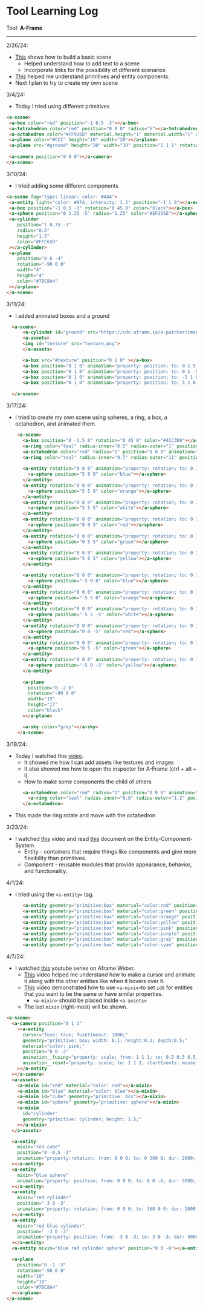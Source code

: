 # Tool Learning Log

Tool: **A-Frame**

---

2/26/24:
* [This](https://aframe.io/docs/1.5.0/guides/building-a-basic-scene.html) shows how to build a basic scene
  * Helped understand how to add text to a scene
  * Incorporate links for the possibility of different scenarios
* [This](https://aframe.io/docs/1.5.0/introduction/html-and-primitives.html) helped me understand primitives and entity components.
* Next I plan to try to create my own scene


3/4/24:
* Today I tried using different primitives
```HTML
<a-scene>
 <a-box color="red" position="-1 0.5 -3"></a-box>
 <a-tetrahedron color="red" position="0 0 0" radius="5"></a-tetrahedron>
 <a-octahedron color="#FF926B" material.height="1" material.width="1" radius="5"></a-octahedron>
 <a-plane color="#CCC" height="10" width="20"></a-plane>
 <a-plane src="#ground" height="20" width="30" position="1 1 1" rotation="-90 0 0"></a-plane>
 
 <a-camera position="0 0 0"></a-camera>
</a-scene>
```

3/10/24:
* I tried adding some different components
```HTML
<a-scene fog="type: linear; color: #AAA">
 <a-entity light="color: #AFA; intensity: 1.5" position="-1 1 0"></a-entity>
 <a-box position="-1 0.5 -3" rotation="0 45 0" color="black"></a-box>
 <a-sphere position="0 1.25 -5" radius="1.25" color="#EF2D5E"></a-sphere>
 <a-cylinder
    position="1 0.75 -3"
    radius="0.5"
    height="1.5"
    color="#FFC65D"
 ></a-cylinder>
 <a-plane
    position="0 0 -4"
    rotation="-90 0 0"
    width="4"
    height="4"
    color="#7BC8A4"
 ></a-plane>
</a-scene>
```
3/11/24:
* I added animated boxes and a ground
```HTML
  <a-scene>
      <a-cylinder id="ground" src="https://cdn.aframe.io/a-painter/images/floor.jpg" radius="100" height="0.1"></a-cylinder>
      <a-assets>
      <img id="texture" src="texture.png">
      </a-assets>

      <a-box src="#texture" position="0 1 0" ></a-box>
      <a-box position="0 1 0" animation="property: position; to: 0 1 5; dur: 2000; easing: linear; loop: true" color="green"></a-box>
      <a-box position="0 1 0" animation="property: position; to: 0 1 -5; dur: 2000; easing: linear; loop: true" color="red"></a-box>
      <a-box position="0 1 0" animation="property: position; to: -5 1 0; dur: 2000; easing: linear; loop: true" color="black"></a-box>
      <a-box position="0 1 0" animation="property: position; to: 5 1 0; dur: 2000; easing: linear; loop: true" color="white"></a-box>
    
  </a-scene>

```

3/17/24:
* I tried to create my own scene using spheres, a ring, a box, a octahedron, and animated them.
```HTML
    <a-scene>
      <a-box position="0 -1.5 0" rotation="0 45 0" color="#4CC3D9"></a-box>
      <a-ring color="teal" radius-inner="0.5" radius-outer="1" position="0 0 0" width="20"></a-ring>
      <a-octahedron color="red" radius="1" position="0 0 0" animation="property: rotation; to: 0 360 0; loop: true; dur: 10000"></a-octahedron>
      <a-ring color="teal" radius-inner="9.7" radius-outer="11" position="0 0 0"></a-ring>
      
      <a-entity rotation="0 0 0" animation="property: rotation; to: 0 360 0; loop: true; dur: 10000">
        <a-sphere position="5 0 0" color="blue"></a-sphere>
      </a-entity>
      <a-entity rotation="0 0 0" animation="property: rotation; to: 0 360 0; loop: true; dur: 10000">
        <a-sphere position="5 5 0" color="orange"></a-sphere>
      </a-entity>
      <a-entity rotation="0 0 0" animation="property: rotation; to: 0 360 0; loop: true; dur: 10000">
        <a-sphere position="5 5 5" color="white"></a-sphere>
      </a-entity>
      <a-entity rotation="0 0 0" animation="property: rotation; to: 0 360 0; loop: true; dur: 10000">
        <a-sphere position="0 0 5" color="red"></a-sphere>
      </a-entity>
      <a-entity rotation="0 0 0" animation="property: rotation; to: 0 360 0; loop: true; dur: 10000">
        <a-sphere position="0 5 5" color="green"></a-sphere>
      </a-entity>
      <a-entity rotation="0 0 0" animation="property: rotation; to: 0 360 0; loop: true; dur: 10000">
        <a-sphere position="5 0 5" color="yellow"></a-sphere>
      </a-entity>

      <a-entity rotation="0 0 0" animation="property: rotation; to: 0 360 0; loop: true; dur: 10000">
        <a-sphere position="-5 0 0" color="blue"></a-sphere>
      </a-entity>
      <a-entity rotation="0 0 0" animation="property: rotation; to: 0 360 0; loop: true; dur: 10000">
        <a-sphere position="-5 5 0" color="orange"></a-sphere>
      </a-entity>
      <a-entity rotation="0 0 0" animation="property: rotation; to: 0 360 0; loop: true; dur: 10000">
        <a-sphere position="-5 5 -5" color="white"></a-sphere>
      </a-entity>
      <a-entity rotation="0 0 0" animation="property: rotation; to: 0 360 0; loop: true; dur: 10000">
        <a-sphere position="0 0 -5" color="red"></a-sphere>
      </a-entity>
      <a-entity rotation="0 0 0" animation="property: rotation; to: 0 360 0; loop: true; dur: 10000">
        <a-sphere position="0 5 -5" color="green"></a-sphere>
      </a-entity>
      <a-entity rotation="0 0 0" animation="property: rotation; to: 0 360 0; loop: true; dur: 10000">
        <a-sphere position="-5 0 -5" color="yellow"></a-sphere>
      </a-entity>
      
      <a-plane
        position="0 -2 0"
        rotation="-90 0 0"
        width="19"
        height="17"
        color="black"
      ></a-plane>

      <a-sky color="grey"></a-sky>
    </a-scene>
```

3/18/24:
* Today I watched this [video](https://www.youtube.com/watch?v=mETucqeOmXA&list=PLP3KjR1TMw7ekqC4o5gy0rR4odw7Jga84&index=2).
  * It showed me how I can add assets like textures and images
  * It also showed me how to open the inspector for A-Frame (ctrl + alt + i).
  * How to make some components the child of others
```HTML
      <a-octahedron color="red" radius="1" position="0 0 0" animation="property: rotation; to: 0 360 0; loop: true; dur: 10000">
        <a-ring color="teal" radius-inner="0.8" radius-outer="1.2" position="0 0 0" width="20" material="side: double"></a-ring>
      </a-octahedron>
```
* This made the ring rotate and move with the octahedron

3/23/24:
* I watched [this](https://www.youtube.com/watch?v=qB8Ejh_QdpE) video and read [this](https://aframe.io/docs/1.5.0/introduction/entity-component-system.html) document on the Entity-Component-System
  * Entity - containers that require things like components and give more flexibility than primitives.
  * Component - reusable modules that provide appearance, behavior, and functionality.

4/1/24:
* I tried using the `<a-entity>` tag.
```HTML
      <a-entity geometry="primitive:box" material="color:red" position="0 1 -2"></a-entity>
      <a-entity geometry="primitive:box" material="color:green" position="0 2 -2"></a-entity>
      <a-entity geometry="primitive:box" material="color:orange" position="0 3 -2"></a-entity>
      <a-entity geometry="primitive:box" material="color:yellow" position="0 4 -2"></a-entity>
      <a-entity geometry="primitive:box" material="color:pink" position="0 5 -2"></a-entity>
      <a-entity geometry="primitive:box" material="color:purple" position="0 6 -2"></a-entity>
      <a-entity geometry="primitive:box" material="color:gray" position="0 7 -2"></a-entity>
      <a-entity geometry="primitive:box" material="color:cyan" position="0 8 -2"></a-entity>
```

4/7/24:
* I watched [this](https://www.youtube.com/playlist?list=PLP3KjR1TMw7ekqC4o5gy0rR4odw7Jga84) youtube series on Aframe Webvr.
  * [This](https://www.youtube.com/watch?v=r_pq9EuE-o0&list=PLP3KjR1TMw7ekqC4o5gy0rR4odw7Jga84&index=11) video helped me understand how to make a cursor and animate it along with the other entities like when it hovers over it.
  * [This](https://www.youtube.com/watch?v=UjvvtIQwaqo&list=PLP3KjR1TMw7ekqC4o5gy0rR4odw7Jga84&index=11) video demonstrated how to use `<a-mixin>`to set `id`s for entities that you want to be the same or have similar properties.
    * `<a-mixin>` should be placed inside `<a-assets>`
  * The last `mixin` (right-most) will be shown.
```HTML
<a-scene>
  <a-camera position="0 1 3"
    ><a-entity
      cursor="fuse: true; fuseTimeout: 1000;"
      geometry="primitive: box; width: 0.1; height:0.1; depth:0.5;"
      material="color: pink;"
      position="0 0 -2"
      animation__fusing="property: scale; from: 1 1 1; to: 0.5 0.5 0.5; startEvents: fusing;"
      animation__reset="property: scale; to: 1 1 1; startEvents: mouseleave"
    ></a-entity
  ></a-camera>
  <a-assets>
    <a-mixin id="red" material="color: red"></a-mixin>
    <a-mixin id="blue" material="color: blue"></a-mixin>
    <a-mixin id="cube" geometry="primitive: box"></a-mixin>
    <a-mixin id="sphere" geometry="primitive: sphere"></a-mixin>
    <a-mixin
      id="cylinder"
      geometry="primitive: cylinder; height: 1.5;"
    ></a-mixin>
  </a-assets>

  <a-entity
    mixin="red cube"
    position="0 -0.5 -3"
    animation="property:rotation; from: 0 0 0; to: 0 360 0; dur: 2000; startEvents: click;"
  ></a-entity>
  <a-entity
    mixin="blue sphere"
    animation="property: position; from: 0 0 0; to: 0 0 -6; dur: 5000; startEvents: click;"
  ></a-entity>
  <a-entity
    mixin="red cylinder"
    position=" 3 0 -3"
    animation="property: rotation; from: 0 0 0; to: 360 0 0; dur: 2000; startEvents:click;"
  ></a-entity>
  <a-entity
    mixin="red blue cylinder"
    position=" -3 0 -3"
    animation="property: position; from: -3 0 -3; to: 3 0 -3; dur: 5000; startEvents: click;"
  ></a-entity>
  <a-entity mixin="blue red cylinder sphere" position="0 0 -6"></a-entity>

  <a-plane
    position="0 -1 -3"
    rotation="-90 0 0"
    width="10"
    height="10"
    color="#7BC8A4"
  ></a-plane>
</a-scene>
```


<!-- 
* Links you used today (websites, videos, etc)
* Things you tried, progress you made, etc
* Challenges, a-ha moments, etc
* Questions you still have
* What you're going to try next
-->

